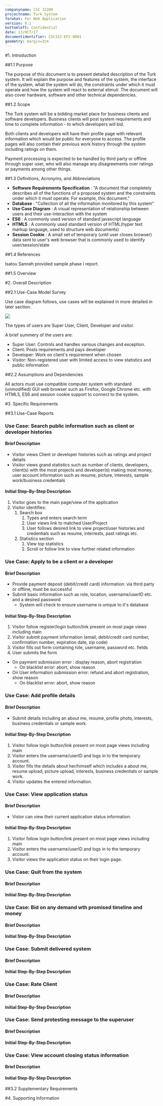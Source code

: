 ```yaml
---
companyname: CSC 32200
projectname: Turk System
forwhat: For Web Application
version: 0.1
bottomleft: Confidential
date: 13/OCT/17
documentidentifier: CSC322-EF2-0001
geometry: margin=3cm
---
```


#1. Introduction

##1.1 Purpose

The purpose of this document is to present detailed description of the Turk
system. It will explain the purpose and features of the system, the
interface of the system, what the system will do, the constraints under
which it must operate and how the system will react to external stimuli.
The document will also cover hardware, software and other technical
dependencies.

##1.2 Scope

The Turk system will be a bidding market place for business clients and
software developers. Business clients will post system requirements and
time to complete information - to which developers will bid.

Both clients and developers will have their profile page with relevant
information which would be public for everyone to access. The profile pages
will also contain their previous work history through the system including
ratings on them.

Payment processing is expected to be handled by third party or offline
through super user, who will also manage any disagreements over ratings or
payments among other things.

##1.3 Definitions, Acronyms, and Abbreviations


+ **Software Requirements Specification** : "A document that completely
  describes all of the functions of a proposed system and the constraints
  under which it must operate.  For example, this document."
+ **Database** : "Collection of all the information monitored by this
  system"
+ **Use Case Diagram** : A visual representation of relationship between
  users and their use-interaction with the system
+ **ES6** : A commonly used version of standard javascript language
+ **HTML5** : A commonly used standard version of HTML(hyper text markup
  language, used to structure web documents)
+ **Session Cookie** : A small set of temporary (until user closes browser)
  data sent to user's web browser that is commonly used to identify
  user/session/state

##1.4 References

Isatou Sanneh provided sample phase I report.

##1.5 Overview

#2. Overall Description

##2.1 Use-Case Model Survey

Use case diagram follows, use cases will be explained in more detailed in
later section.

![](./img/draw_io_UML.png)

The types of users are Super User, Client, Developer and visitor.

A brief summery of the users are:

+ Super User: Controls and handles various changes and exception.
+ Client: Posts requirements and pays developer
+ Developer: Work on client's requirement when chosen
+ Visitor: Non-registered user with limited access to view statistics and
  public information

##2.2 Assumptions and Dependencies

All actors must use compatible computer system with standard (unmodified)
GUI web browser such as Firefox, Google Chrome etc. with HTML5, ES6 and
session cookie support to connect to the system.

#3. Specific Requirements

##3.1 Use-Case Reports

### Use Case: Search public information such as client or developer histories
#### Brief Description

+ Visitor views Client or developer histories such as ratings and project
  details
+ Visitor views grand statistics such as number of clients, developers,
  client(s) with the most projects and developer(s) making most money,
  user account information such as resume, picture, interests, sample
  work/business credentials

#### Initial Step-By-Step Description

1. Visitor goes to the main page/view of the application
2. Visitor identifies:
    1. Search box
        1. Types and enters search term
        2. User views link to matched User/Project
        3. User follows desired link to view project/user histories and
           credentials such as resume, interrests, past ratings etc.
    2. Statistics section
        1. View top statistics
        2. Scroll or follow link to view further related information

### Use Case: Apply to be a client or a developer
#### Brief Description

+ Provide payment deposit (debit/credit card) information: via third
  party or offline, must be successful
+ Submit basic information such as role, location, username/userID etc.
  and a desired password
    + System will check to ensure username is unique to it's database

#### Initial Step-By-Step Description

1. Visitor follow register/login button/link present on most page views including
   main
2. Visitor submit payment information (email, debit/credit card number,
   confirmation number, expiration date, zip code)
3. Visitor fills out form containing role, username, password etc. fields
4. User submits the form

+ On payment submission error : display reason, abort registration
    + On blacklist error: abort, show reason
+ On User information submission error: refund and abort registration,
  show reason
    + On blacklist error: abort, show reason


### Use Case: Add profile details
#### Brief Description

+ Submit details including an about me, resume, profile photo, interests,
  business credentials or sample work.

#### Initial Step-By-Step Description

1. Visitor follow login button/link present on most page views including
   main
2. Visitor enters the username/userID and logs in to the temporary account.
3. Visitor fills the details about her/himself which includes a about me, resume
  upload, picture upload, interests, business credentials or sample work.
4. Visitor updates the entered information.

### Use Case: View application status
#### Brief Description

+ Vistor can view their current application status information.

#### Initial Step-By-Step Description

1. Visitor follow login button/link present on most page views including
   main
2. Visitor enters the username/userID and logs in to the temporary account.
3. Visitor views the application status on their login page.

[comment]: <> (Developer Use Cases)

### Use Case: Quit from the system
#### Brief Description
#### Initial Step-By-Step Description

### Use Case: Bid on any demand wth promised timeline and money
#### Brief Description
#### Initial Step-By-Step Description

### Use Case: Submit delivered system
#### Brief Description
#### Initial Step-By-Step Description

### Use Case: Rate Client
#### Brief Description
#### Initial Step-By-Step Description

### Use Case: Send protesting message to the superuser
#### Brief Description
#### Initial Step-By-Step Description

### Use Case: View account closing status information
#### Brief Description
#### Initial Step-By-Step Description

##3.2 Supplementary Requirements

#4. Supporting Information
